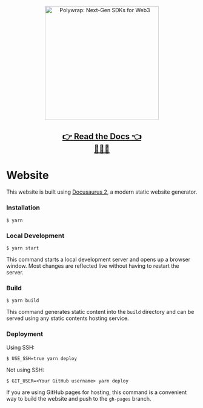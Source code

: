 <p align="center">
  <img height="300" src="https://user-images.githubusercontent.com/12145726/163205167-f8267581-bb71-4810-9dfa-aabdbc2007a8.png" alt= "Polywrap: Next-Gen SDKs for Web3">
</p>

<h2 align="center">
  <a href="https://docs.polywrap.io">
    👉 Read the Docs 👈<br>📓📓📓
  </a>
</h2>

# Website

This website is built using [Docusaurus 2](https://docusaurus.io/), a modern static website generator.

### Installation

```
$ yarn
```

### Local Development

```
$ yarn start
```

This command starts a local development server and opens up a browser window. Most changes are reflected live without having to restart the server.

### Build

```
$ yarn build
```

This command generates static content into the `build` directory and can be served using any static contents hosting service.

### Deployment

Using SSH:

```
$ USE_SSH=true yarn deploy
```

Not using SSH:

```
$ GIT_USER=<Your GitHub username> yarn deploy
```

If you are using GitHub pages for hosting, this command is a convenient way to build the website and push to the `gh-pages` branch.
